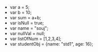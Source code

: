 
* var a = 5;
* var b = 10;
* var sum = a+b;
* var isNull = true;
* var name = "souj";
* var nullVal = null;
* var listOfNum = [1,2,3,4];
* var studentObj = {name: "std1", age: 16};
